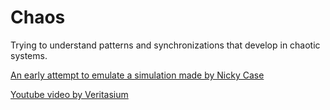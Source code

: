 # Chaos
  Trying to understand patterns and synchronizations that develop in chaotic systems.
  
  [An early attempt to emulate a simulation made by Nicky Case](https://ncase.me/fireflies/)
  
  [Youtube video by Veritasium](https://www.youtube.com/watch?v=t-_VPRCtiUg)
